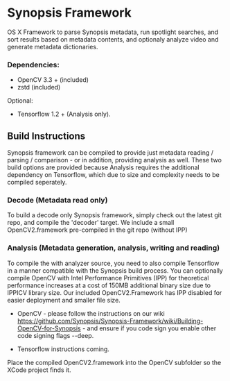 # Synopsis Framework
OS X Framework to parse Synopsis metadata, run spotlight searches, and sort results based on metadata contents, and optionaly analyze video and generate metadata dictionaries.

### Dependencies:
* OpenCV 3.3 + (included)
* zstd (included)

Optional:
* Tensorflow 1.2 + (Analysis only).

## Build Instructions

Synopsis framework can be compiled to provide just metadata reading / parsing / comparison - or in addition, providing analysis as well. These two build options are provided because Analysis requires the additional dependency on Tensorflow, which due to size and complexity needs to be compiled seperately.


### Decode (Metadata read only)
To build a decode only Synopsis framework, simply check out the latest git repo, and compile the 'decoder' target. We include a small OpenCV2.framework pre-compiled in the git repo (without IPP)


### Analysis (Metadata generation, analysis, writing and reading)
To compile the with analyzer source, you need to also compile Tensorflow in a manner compatible with the Synopsis build process. You can optionally compile OpenCV with Intel Performance Primitives (IPP) for theoretical performance increases at a cost of 150MB additional binary size due to IPPICV library size. Our included OpenCV2.Framework has IPP disabled for easier deployment and smaller file size.

* OpenCV - please follow the instructions on our wiki https://github.com/Synopsis/Synopsis-Framework/wiki/Building-OpenCV-for-Synopsis - and ensure if you code sign you enable other code signing flags --deep.

* Tensorflow instructions coming.

Place the compiled OpenCV2.framework into the OpenCV subfolder so the XCode project finds it.


